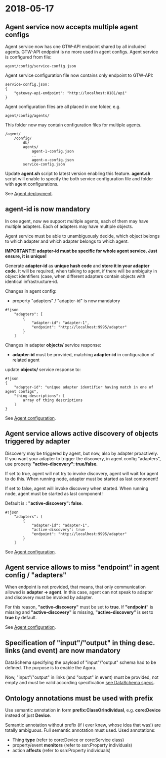 # 2018-05-17

## Agent service now accepts multiple agent configs

Agent service now has one GTW-API endpoint shared by all included agents.
GTW-API endpoint is no more used in agent configs.
Agent service is configured from file:

```
agent/config/service-config.json
```

Agent service configuration file now contains only endpoint to GTW-API:

```
service-config.json:
{
    "gateway-api-endpoint": "http://localhost:8181/api"
}

```

Agent configuration files are all placed in one folder, e.g.
```
agent/config/agents/
```

This folder now may contain configuration files for multiple agents.

```
/agent/
    /config/
        db/
        agents/
            agent-1-config.json
            ..
            agent-x-config.json
        service-config.json
```

Update **agent.sh** script to latest version enabling this feature.
**agent.sh** script will enable to specify the both service configuration file
and folder with agent configurations.

See [Agent deployment](AGENT.md#deployment-and-re-deployment).

## agent-id is now mandatory

In one agent, now we support multiple agents, each of them may have multiple adapters.
Each of adapters may have multiple objects.

Agent service must be able to unambiguously decide, which object belongs to which adapter
and which adapter belongs to which agent.

**IMPORTANT!!!**
**adapter-id must be specific for whole agent service. Just ensure, it is unique!**

Generate **adapter-id** as **unique hash code** and **store it in your adapter code**.
It will be required, when talking to agent, if there will be ambiguity in
object identifiers (case, when different adapters contain objects with
identical infrastructure-id.

Changes in agent config:

* property "adapters" / "adapter-id" is now mandatory

```
#!json
    "adapters": [
        {
            "adapter-id": "adapter-1",
            "endpoint": "http://localhost:9995/adapter"
        }
    ]
```

Changes in adapter **objects/** service response:

* **adapter-id** must be provided, matching **adapter-id** in configuration of related agent

update **objects/** service response to:

```
#!json
{
    "adapter-id": "unique adapter identifier having match in one of agent configs",
    "thing-descriptions": [
        array of thing descriptions
    ]
}
```

See [Agent configuration](AGENT.md#configuration).

## Agent service allows active discovery of objects triggered by adapter

Discovery may be triggered by agent, but now, also by adapter proactively.
If you want your adapter to trigger the discovery, in agent config "adapters", use property
**"active-discovery": true/false**.

If set to true, agent will not try to invoke discovery, agent will wait for agent to do this.
When running node, adapter must be started as last component!

If set to false, agent will invoke discovery when started.
When running node, agent must be started as last component!

Default is : **"active-discovery": false**.

```
#!json
    "adapters": [
        {
            "adapter-id": "adapter-1",
            "active-discovery": true
            "endpoint": "http://localhost:9995/adapter"
        }
    ]
```

See [Agent configuration](AGENT.md#configuration).

## Agent service allows to miss "endpoint" in agent config / "adapters"

When endpoint is not provided, that means, that only communication allowed
is **adapter -> agent**. In this case, agent can not speak to adapter and
discovery must be invoked by adapter.

For this reason, **"active-discovery"** must be set to **true**.
If **"endpoint"** is missing and **"active-discovery"** is missing, **"active-discovery"** is set to **true** by default.

See [Agent configuration](AGENT.md#configuration).

## Specification of "input"/"output" in thing desc. links (and event) are now mandatory

DataSchema specifying the payload of "input"/"output" schema had to be defined.
The purpose is to enable the Agora.

Now, "input"/"output" in links (and "output" in event) must be provided, not empty and
must be valid according specification [see DataSchema specs](TD.md#data-schema).


## Ontology annotations must be used with prefix

Use semantic annotation in form **prefix:ClassOrIndividual**, e.g. **core:Device** instead of just **Device**.

Semantic annotation without prefix (if i ever knew, whose idea that was!) are totally
ambiguous. Full semantic annotation must used. Used annotations:
* Thing **type** (refer to core:Device or core:Service class)
* property/event **monitors** (refer to ssn:Property individuals)
* action **affects** (refer to ssn:Property individuals)
